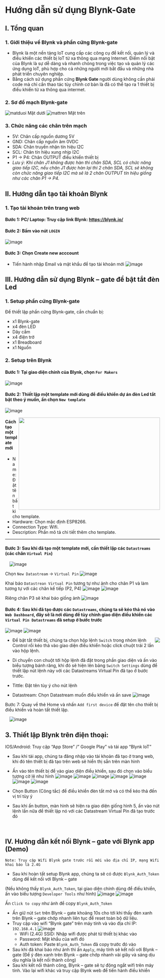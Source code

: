 # Hướng dẫn sử dụng Blynk-Gate

## I. Tổng quan
### 1. Giới thiệu về Blynk và phần cứng Blynk-gate

* Blynk là một nền tảng IoT cung cấp các công cụ để kết nối, quản lý và điều khiển các thiết bị IoT từ xa thông qua mạng Internet. Điểm nổi bật của Blynk là sự dễ dàng và nhanh chóng trong việc tạo và quản lý các ứng dụng IoT, phù hợp cho cả những người mới bắt đầu và những nhà phát triển chuyên nghiệp.
* Bằng cách sử dụng phần cứng **Blynk Gate** người dùng không cần phải code mà chỉ cần thao tác tùy chỉnh cơ bàn là đã có thể tạo ra 1 thiết bị điều khiển từ xa thông qua intermet.

### 2. Sơ đồ mạch Blynk-gate
![matduoi](https://github.com/ainguyn/blynkgatetutorial/assets/167832348/1507de73-6f29-4fd8-aa7c-7b45e1d4090c) Mặt dưới
![mattren](https://github.com/ainguyn/blynkgatetutorial/assets/167832348/5cc9af8d-e3fc-4ef9-b19e-165efc1bb5e4) Mặt trên

### 3. Chức năng các chân trên mạch
* 5V: Chân cấp nguồn dương 5V
* GND: Chân cấp nguồn âm 0VDC
* SDA: Chân truyền nhận tín hiệu I2C  
* SCL: Chân tín hiệu xung nhịp I2C
* P1 -> P4: Chân OUTPUT điều khiển thiết bị 
* *Lưu ý: Khi chân J1 không được hàn thì chân SDA, SCL có chức năng giao tiếp I2C, nếu chân J1 được hàn lại thì 2 chân SDA, SCL sẽ không còn chức năng giao tiếp I2C mà sẽ là 2 chân OUTPUT tín hiệu giống như các chân P1 -> P4.*
## II. Hướng dẫn tạo tài khoản Blynk
### 1. Tạo tài khoản trên trang web

#### **Bước 1**: PC/ Laptop: Truy cập link Blynk: <https://blynk.io/> 

#### **Bước 2**: Bấm vào nút `LOGIN`
![image](https://github.com/ainguyn/blynkgatetutorial/assets/167832348/c41eea17-b07d-42d1-b303-017ccd42c7b3)

#### **Bước 3**: Chọn Create new acccount 
-	Tiến hành nhập Email và mật khẩu để tạo tài khoản mới ![image](https://github.com/ainguyn/blynkgatetutorial/assets/167832348/2ca5597e-1ec6-4327-b934-72867b796e6e)

## III.	  Hướng dẫn sử dụng Blynk – gate để bật tắt đèn Led
### 1. Setup phần cứng Blynk-gate
Để thiết lập phần cứng Blynk-gate, cần chuẩn bị:
+ x1 Blynk-gate
+ x4 đèn LED
+ Dây cắm 
+ x4 điện trở
+ x1 Breadboard
+ x1 Nguồn

### 2.	Setup trên Blynk

#### **Bước 1**: Tại giao diện chính của Blynk, chọn `For Makers`
![image](https://github.com/ainguyn/blynkgatetutorial/assets/167832348/28bdf82e-1111-42fc-ae09-bf5a5547dba1)

#### **Bước 2**: Thiết lập một template mới dùng để điều khiển dự án đèn Led tắt bật theo ý muốn, ấn chọn `New template`
![image](https://github.com/ainguyn/blynkgatetutorial/assets/167832348/793762ee-da51-447b-8f99-b2475433616a)

<img align="right" height="300" width="460" src="https://github.com/ainguyn/blynkgatetutorial/assets/167832348/f03f84b7-0b3a-42ca-922a-3c21b1469395">          

#### **Cách tạo một template mới**
* Name: Đặt tên bất kì cho template.
* Hardware: Chọn mặc định ESP8266.
* Connection Type: Wifi.
* Description: Phần mô tả chi tiết thêm cho template.

----------------------------------------------------------

#### Bước 3: Sau khi đã tạo một template mới, cần thiết lập các `Datastreams` (các chân `Virtual Pin`) 
 ![image](https://github.com/ainguyn/blynkgatetutorial/assets/167832348/f3e1b0c3-c97b-4dba-8b21-193193ffa2bf)

Chọn `New Datastream` -> `Virtual Pin`
![image](https://github.com/ainguyn/blynkgatetutorial/assets/167832348/90384950-513b-409e-b34a-538b2af2fc1a)

Khai báo `Datastrean Virtual Pin` tương tự như ảnh cho chân P1 và làm tương tự với các chân kế tiếp (P2, P4)
![image](https://github.com/ainguyn/blynkgatetutorial/assets/167832348/c0c53dd1-01d2-439c-b03c-30ff5d4e486f)
![image](https://github.com/ainguyn/blynkgatetutorial/assets/167832348/c980fcd9-be5f-4b02-acad-cd0e18fa8e33)

Riêng chân P3 sẽ khai báo giống ảnh
![image](https://github.com/ainguyn/blynkgatetutorial/assets/167832348/7b6f0d7c-ead9-4512-99f0-240da37bdc12)


#### **Bước 4**: Sau khi đã tạo được các `Datastreams`, chúng ta sẽ kéo thả nó vào `Web Dashboard`, đây sẽ là nơi dùng để tùy chỉnh giao diện điều khiển các `Virtual Pin Datastreams` đã setup ở bước trước
![image](https://github.com/ainguyn/blynkgatetutorial/assets/167832348/dd740114-28c4-461a-b386-6277a3740a8c)
![image](https://github.com/ainguyn/blynkgatetutorial/assets/167832348/5b238417-17f9-4fb4-9011-4284bb671b40)

<img align="right" src="https://github.com/ainguyn/blynkgatetutorial/assets/167832348/bb6e79bd-177d-4e1f-bd3a-0f67fc3cc555">

+ Để bật tắt thiết bị, chúng ta chọn hộp lệnh `Switch` trong nhóm lệnh Control rồi kéo thả vào giao diện điều khiển hoặc click chuột trái 2 lần vào hộp lệnh.
+ Di chuyển con chuột tới hộp lệnh đã đặt trong phần giao diện và ấn vào biểu tượng bánh răng, khi đó sẽ hiện lên bảng `Switch Settings` dùng để thiết lập nút lệnh này với các Datastreams Virtual Pin đã tạo ở bước trước.


+ Tittle: Đặt tên tùy ý cho nút lệnh
+ Datastream: Chọn Datastream muốn điều khiển và ấn save
![image](https://github.com/ainguyn/blynkgatetutorial/assets/167832348/b93b8e11-fe84-48b4-a71c-acd05cf1fcfa)

Bước 7: Quay về thẻ Home và nhấn `Add first device` để đặt tên cho thiết bị điều khiển và hoàn tất thiết lập.

 ![image](https://github.com/ainguyn/blynkgatetutorial/assets/167832348/ca90f2de-159a-433e-b781-7003bdaa3542)

## 3. Thiết lập Blynk trên điện thoại:
IOS/Android: Truy cập “App Store” /” Google Play” và tải app “Blynk IoT”
- Sau khi tải app, chúng ta đăng nhập vào tài khoản đã tạo ở trang web, khi đó tên thiết bị đã tạo trên web sẽ hiển thị sẵn trên màn hình
- Ấn vào tên thiết bị để vào giao diện điều khiển, sau đó chọn vào biểu tượng cờ lê như hình
![image](https://github.com/ainguyn/blynkgatetutorial/assets/167832348/0e3bec24-8256-4d54-ac31-7ac54e77eb7c)
![image](https://github.com/ainguyn/blynkgatetutorial/assets/167832348/8f9e8424-6cb7-419f-b2c1-e77f9a78ee90)
![image](https://github.com/ainguyn/blynkgatetutorial/assets/167832348/90be3773-2c38-49ed-873d-77e9ef5f7c62)
![image](https://github.com/ainguyn/blynkgatetutorial/assets/167832348/b87a0d3d-45ac-4cb3-aec8-474ad6bb883f)
![image](https://github.com/ainguyn/blynkgatetutorial/assets/167832348/efa0ed59-2441-48b6-b963-b76f0b8538b8)
![image](https://github.com/ainguyn/blynkgatetutorial/assets/167832348/296bd0d5-a690-47c8-906a-ad580c5c8758)
![image](https://github.com/ainguyn/blynkgatetutorial/assets/167832348/21b996d4-2cf9-49ed-8366-f940bce88cea)

-	Chọn Button (Công tắc) để điều khiển đèn tắt mở và có thể kéo thả đến vị trí tùy ý

- Sau khi ấn button, màn hình sẽ hiện ra giao diện giống hình 5, ấn vào nút lệnh lần nữa để thiết lập nó với các Datastream Virtual Pin đã tạo trước đó

 
## IV.	 Hướng dẫn kết nối Blynk – gate với Blynk app (Demo)
	Note: Truy cập Wifi Blynk gate trước rồi mới vào địa chỉ IP, mạng Wifi khai báo là 2.4G
-	Sau khi hoàn tất setup Blynk app, chúng ta sẽ có được `Blynk_Auth_Token` dùng để kết nối với Blynk – gate

(Nếu không thấy `Blynk_Auth_Token`, tại giao diện chính dùng để điều khiển, ấn vào biểu tượng `Developer Tools` như hình)
![image](https://github.com/ainguyn/blynkgatetutorial/assets/167832348/43c24c75-1ccb-4dc1-912e-6d7233fe04db)
![image](https://github.com/ainguyn/blynkgatetutorial/assets/167832348/27b04478-f945-4917-9cca-d93a8ab0bc0f)

Ấn `Click to copy` như ảnh để copy `Blynk_Auth_Token`
-	 Ấn giữ nút `Set` trên Blynk – gate khoảng 10s cho tới khi thấy đèn xanh trên Blynk – gate chớp nhanh liên tục để reset toàn bộ dữ liệu.
- Truy cập vào wifi “Blynk gate” trên máy tính và vào địa chỉ IP: `192.168.4.1`
  ![image](https://github.com/ainguyn/blynkgatetutorial/assets/167832348/4d7d88fd-636b-4bd1-8f44-67c43f5ebb6c)
   + WiFi (2.4G) SSID: Nhập wifi được phát từ thiết bị khác vào
   + Password: Mật khẩu của wifi đó
   + Auth token: Paste `Blynk_Auth_Token` đã copy trước đó vào
- Sau khi đã khai báo như ảnh thì ấn `Apply`, máy tính sẽ kết nối với Blynk – gate (Để ý đèn xanh trên Blynk – gate chớp nhanh vài giây và sáng dịu dịu nghĩa là kết nối thành công)
- Sau khi kết nối thành công, Blynk – gate sẽ tự động ngắt wifi trên máy tính. Vào lại wifi khác và truy cập Blynk web để tiến hành điều khiển

   


